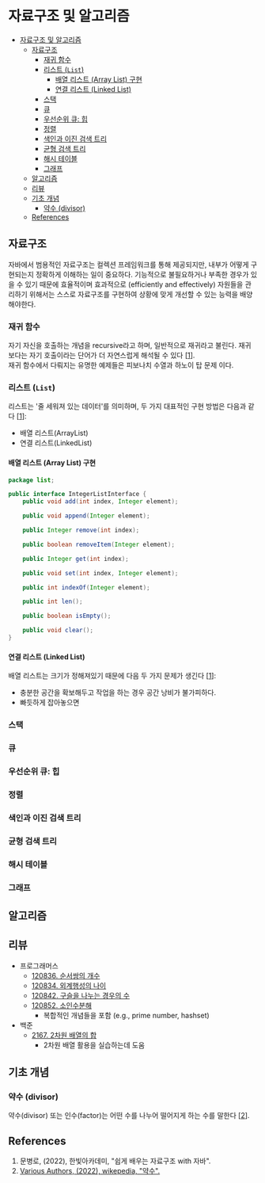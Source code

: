 # 자료구조 및 알고리즘
- [자료구조 및 알고리즘](#자료구조-및-알고리즘)
  - [자료구조](#자료구조)
    - [재귀 함수](#재귀-함수)
    - [리스트 (`List`)](#리스트-list)
      - [배열 리스트 (Array List) 구현](#배열-리스트-array-list-구현)
      - [연결 리스트 (Linked List)](#연결-리스트-linked-list)
    - [스택](#스택)
    - [큐](#큐)
    - [우선순위 큐: 힙](#우선순위-큐-힙)
    - [정렬](#정렬)
    - [색인과 이진 검색 트리](#색인과-이진-검색-트리)
    - [균형 검색 트리](#균형-검색-트리)
    - [해시 테이블](#해시-테이블)
    - [그래프](#그래프)
  - [알고리즘](#알고리즘)
  - [리뷰](#리뷰)
  - [기초 개념](#기초-개념)
    - [약수 (divisor)](#약수-divisor)
  - [References](#references)
## 자료구조
자바에서 범용적인 자료구조는 컬렉션 프레임워크를 통해 제공되지만, 내부가 어떻게 구현되는지 정확하게 이해하는 일이 중요하다. 기능적으로 불필요하거나 부족한 경우가 있을 수 있기 때문에 효율적이며 효과적으로 (efficiently and effectively) 자원들을 관리하기 위해서는 스스로 자료구조를 구현하여 상황에 맞게 개선할 수 있는 능력을 배양해야한다.
### 재귀 함수
자기 자신을 호출하는 개념을 recursive라고 하며, 일반적으로 재귀라고 불린다. 재귀 보다는 자기 호출이라는 단어가 더 자연스럽게 해석될 수 있다 [[1](#references)].  
재귀 함수에서 다뤄지는 유명한 예제들은 피보나치 수열과 하노이 탑 문제 이다.
### 리스트 (`List`)
리스트는 '줄 세워져 있는 데이터'를 의미하며, 두 가지 대표적인 구현 방법은 다음과 같다 [[1](#references)]:
* 배열 리스트(ArrayList)
* 연결 리스트(LinkedList)
#### 배열 리스트 (Array List) 구현
```java
package list;

public interface IntegerListInterface {
    public void add(int index, Integer element);

    public void append(Integer element);

    public Integer remove(int index);

    public boolean removeItem(Integer element);

    public Integer get(int index);

    public void set(int index, Integer element);

    public int indexOf(Integer element);

    public int len();

    public boolean isEmpty();

    public void clear();
}
```
#### 연결 리스트 (Linked List)
배열 리스트는 크기가 정해져있기 때문에 다음 두 가지 문제가 생긴다 [[1](#references)]:
* 충분한 공간을 확보해두고 작업을 하는 경우 공간 낭비가 불가피하다.
* 빠듯하게 잡아놓으면 
### 스택
### 큐
### 우선순위 큐: 힙
### 정렬
### 색인과 이진 검색 트리
### 균형 검색 트리
### 해시 테이블
### 그래프
## 알고리즘
## 리뷰
* 프로그래머스
  * [120836. 순서쌍의 개수](./프로그래머스/lv0/120836. 순서쌍의 개수)
  * [120834. 외계행성의 나이](./프로그래머스/lv0/120834. 외계행성의 나이)
  * [120842. 구슬을 나누는 경우의 수](./프로그래머스/lv0/120840. 구슬을 나누는 경우의 수)
  * [120852. 소인수분해](./프로그래머스/lv0/120852. 소인수분해)
    * 복합적인 개념들을 포함 (e.g., prime number, hashset)  
* 백준
  * [2167. 2차원 배열의 합](./백준/Silver/2167. 2차원 배열의 합)
    * 2차원 배열 활용을 실습하는데 도움
## 기초 개념
### 약수 (divisor)
약수(divisor) 또는 인수(factor)는 어떤 수를 나누어 떨어지게 하는 수를 말한다 [[2](#references)].

## References
1. 문병로, (2022), 한빛아카데미, "쉽게 배우는 자료구조 with 자바".
2. [Various Authors, (2022), wikepedia, "약수".](https://ko.wikipedia.org/wiki/%EC%95%BD%EC%88%98)
